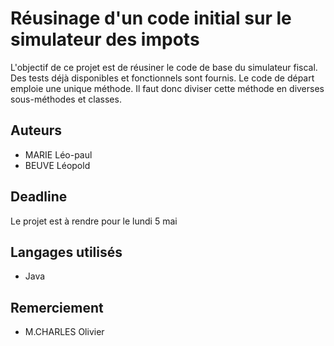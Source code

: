 # Réusinage d'un code initial sur le simulateur des impots
L'objectif de ce projet est de réusiner le code de base du simulateur fiscal.
Des tests déjà disponibles et fonctionnels sont fournis.
Le code de départ emploie une unique méthode. Il faut donc diviser cette méthode en diverses sous-méthodes et classes.

## Auteurs
- MARIE Léo-paul 
- BEUVE Léopold

## Deadline
Le projet est à rendre pour le lundi 5 mai

## Langages utilisés
- Java

## Remerciement 
- M.CHARLES Olivier